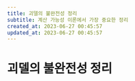 ```yaml
---
title: 괴델의 불완전성 정리
subtitle: 계산 가능성 이론에서 가장 중요한 정리
created_at: 2023-06-27 00:45:57
updated_at: 2023-06-27 00:45:57
---
```

# 괴델의 불완전성 정리